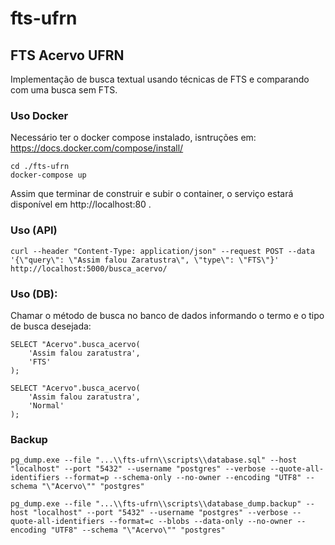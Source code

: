# fts-ufrn

## FTS Acervo UFRN

Implementação de busca textual usando técnicas de FTS e comparando com uma busca sem FTS.

### Uso Docker

Necessário ter o docker compose instalado, isntruções em: https://docs.docker.com/compose/install/

	cd ./fts-ufrn
	docker-compose up

Assim que terminar de construir e subir o container, o serviço estará disponível em http://localhost:80 .

### Uso (API)

    curl --header "Content-Type: application/json" --request POST --data '{\"query\": \"Assim falou Zaratustra\", \"type\": \"FTS\"}' http://localhost:5000/busca_acervo/

### Uso (DB):

Chamar o método de busca no banco de dados informando o termo e o tipo de busca desejada:

	SELECT "Acervo".busca_acervo(
		'Assim falou zaratustra', 
		'FTS'
	);

	SELECT "Acervo".busca_acervo(
		'Assim falou zaratustra', 
		'Normal'
	);


### Backup
	
	pg_dump.exe --file "...\\fts-ufrn\\scripts\\database.sql" --host "localhost" --port "5432" --username "postgres" --verbose --quote-all-identifiers --format=p --schema-only --no-owner --encoding "UTF8" --schema "\"Acervo\"" "postgres"
	
	pg_dump.exe --file "...\\fts-ufrn\\scripts\\database_dump.backup" --host "localhost" --port "5432" --username "postgres" --verbose --quote-all-identifiers --format=c --blobs --data-only --no-owner --encoding "UTF8" --schema "\"Acervo\"" "postgres"
